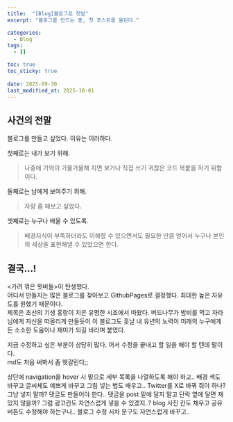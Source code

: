```yaml
---
title:  "[Blog]블로그로 첫발"
excerpt: "블로그를 만드는 중, 첫 포스트를 올린다."

categories:
  - Blog
tags:
  - []

toc: true
toc_sticky: true
 
date: 2025-09-30
last_modified_at: 2025-10-01
---
```


## 사건의 전말
블로그를 만들고 싶었다. 이유는 이러하다.

첫째로는 내가 보기 위해.  
>나중에 기억이 가물가물해 지면 보거나 직접 쓰기 귀찮은 코드 복붙을 하기 위함이다.

둘째로는 남에게 보여주기 위해.  
>자랑 좀 해보고 싶었다.

셋째로는 누구나 배울 수 있도록.  
>배경지식이 부족하더라도 이해할 수 있으면서도 필요한 만큼 얻어서 누구나 본인의 세상을 표현해낼 수 있었으면 한다.
  
## 결국...!
&lt;가려 꺾은 묏버들&gt;이 탄생했다.  
어디서 만들지는 많은 블로그를 찾아보고 GithubPages로 결정했다. 최대한 높은 자유도를 원했기 때문이다.  
제목은 조선의 기생 홍랑이 지은 유명한 시조에서 따왔다.  버드나무가 밤비를 먹고 자라 님에게 자신을 떠올리게 만들듯이 이 블로그도 훗날 내 유년의 노력이 미래의 누구에게든 소소한 도움이나 재미가 되길 바라며 붙였다.

지금 수정하고 싶은 부분이 상당히 많다. 어서 수정을 끝내고 할 일을 해야 할 텐데 말이다.  
md도 처음 써봐서 좀 헷갈린다;;

상단에 navigation을 hover 시 밑으로 세부 목록을 나열하도록 해야 하고.. 배경 색도 바꾸고 글씨체도 예쁘게 바꾸고 그림 넣는 법도 배우고.. Twitter를 X로 바꿔 줘야 하나? 그냥 넣지 말까? 댓글도 만들어야 한다.. 댓글을 post 밑에 달지 말고 단락 옆에 달면 재밌지 않을까? 그럼 광고칸도 자연스럽게 넣을 수 있겠지..? blog 사진 칸도 채우고 공유 버튼도 수정해야 하는구나.. 블로그 수정 시차 문구도 자연스럽게 바꾸고..